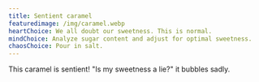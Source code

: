 ```yaml
---
title: Sentient caramel
featuredimage: /img/caramel.webp
heartChoice: We all doubt our sweetness. This is normal.
mindChoice: Analyze sugar content and adjust for optimal sweetness.
chaosChoice: Pour in salt.
---
```

This caramel is sentient!  "Is my sweetness a lie?" it bubbles sadly.